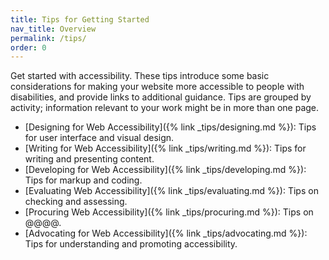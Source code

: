 ```yaml
---
title: Tips for Getting Started
nav_title: Overview
permalink: /tips/
order: 0
---
```


Get started with accessibility. These tips introduce some basic considerations for making your website more accessible to people with disabilities, and provide links to additional guidance. Tips are grouped by activity; information relevant to your work might be in more than one page.

* [<span>Designing</span> for Web Accessibility]({% link _tips/designing.md %})<span class="">: </span>Tips for user interface and visual design.
* [<span>Writing</span> for Web Accessibility]({% link _tips/writing.md %})<span class="">: </span>Tips for writing and presenting content.
* [<span>Developing</span> for Web Accessibility]({% link _tips/developing.md %})<span class="">: </span>Tips for markup and coding.
* [<span>Evaluating</span> Web Accessibility]({% link _tips/evaluating.md %})<span class="">: </span>Tips on checking and assessing.
* [<span>Procuring</span> Web Accessibility]({% link _tips/procuring.md %})<span class="">: </span>Tips on @@@@.
* [<span>Advocating</span> for Web Accessibility]({% link _tips/advocating.md %})<span class="">: </span>Tips for understanding and promoting accessibility.